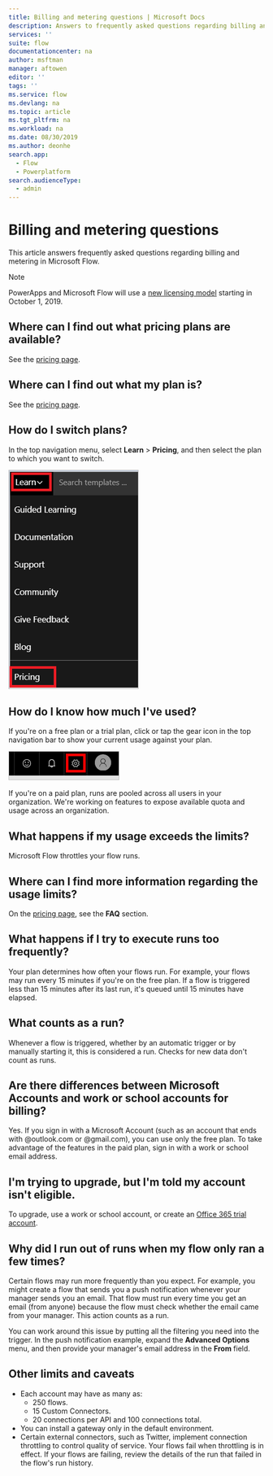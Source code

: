 ```yaml
---
title: Billing and metering questions | Microsoft Docs
description: Answers to frequently asked questions regarding billing and metering in Microsoft Flow
services: ''
suite: flow
documentationcenter: na
author: msftman
manager: aftowen
editor: ''
tags: ''
ms.service: flow
ms.devlang: na
ms.topic: article
ms.tgt_pltfrm: na
ms.workload: na
ms.date: 08/30/2019
ms.author: deonhe
search.app: 
  - Flow
  - Powerplatform
search.audienceType: 
  - admin
---
```

# Billing and metering questions

This article answers frequently asked questions regarding billing and metering in Microsoft Flow.

>[!NOTE]
> PowerApps and Microsoft Flow will use a [new licensing model](https://docs.microsoft.com/power-platform/admin/powerapps-flow-licensing-faq) starting in October 1, 2019. 

## Where can I find out what pricing plans are available?

See the [pricing page](https://flow.microsoft.com/pricing/).

## Where can I find out what my plan is?

See the [pricing page](https://flow.microsoft.com/pricing/).

## How do I switch plans?

In the top navigation menu, select **Learn** > **Pricing**, and then select the plan to which you want to switch.

![Learn > Pricing](./media/billing-questions/learn-pricing.png)

## How do I know how much I've used?

If you're on a free plan or a trial plan, click or tap the gear icon in the top navigation bar to show your current usage against your plan. 

![Settings button](./media/billing-questions/settings.png)

If you're on a paid plan, runs are pooled across all users in your organization. We're working on features to expose available quota and usage across an organization.

## What happens if my usage exceeds the limits?

Microsoft Flow throttles your flow runs.

## Where can I find more information regarding the usage limits?

On the [pricing page](https://flow.microsoft.com/pricing/), see the **FAQ** section.

## What happens if I try to execute runs too frequently?

Your plan determines how often your flows run. For example, your flows may run every 15 minutes if you're on the free plan. If a flow is triggered less than 15 minutes after its last run, it's queued until 15 minutes have elapsed.

## What counts as a run?

Whenever a flow is triggered, whether by an automatic trigger or by manually starting it, this is considered a run. Checks for new data don't count as runs.

## Are there differences between Microsoft Accounts and work or school accounts for billing?

Yes. If you sign in with a Microsoft Account (such as an account that ends with @outlook.com or @gmail.com), you can use only the free plan. To take advantage of the features in the paid plan, sign in with a work or school email address.

## I'm trying to upgrade, but I'm told my account isn't eligible.

To upgrade, use a work or school account, or create an [Office 365 trial account](https://powerbi.microsoft.com/documentation/powerbi-admin-signing-up-for-power-bi-with-a-new-office-365-trial/).

## Why did I run out of runs when my flow only ran a few times?

Certain flows may run more frequently than you expect. For example, you might create a flow that sends you a push notification whenever your manager sends you an email. That flow must run every time you get an email (from anyone) because the flow must check whether the email came from your manager. This action counts as a run.

You can work around this issue by putting all the filtering you need into the trigger. In the push notification example, expand the **Advanced Options** menu, and then provide your manager's email address in the **From** field.

## Other limits and caveats

* Each account may have as many as:
  * 250 flows.
  * 15 Custom Connectors.
  * 20 connections per API and 100 connections total.
* You can install a gateway only in the default environment.
* Certain external connectors, such as Twitter, implement connection throttling to control quality of service. Your flows fail when throttling is in effect. If your flows are failing, review the details of the run that failed in the flow's run history.

